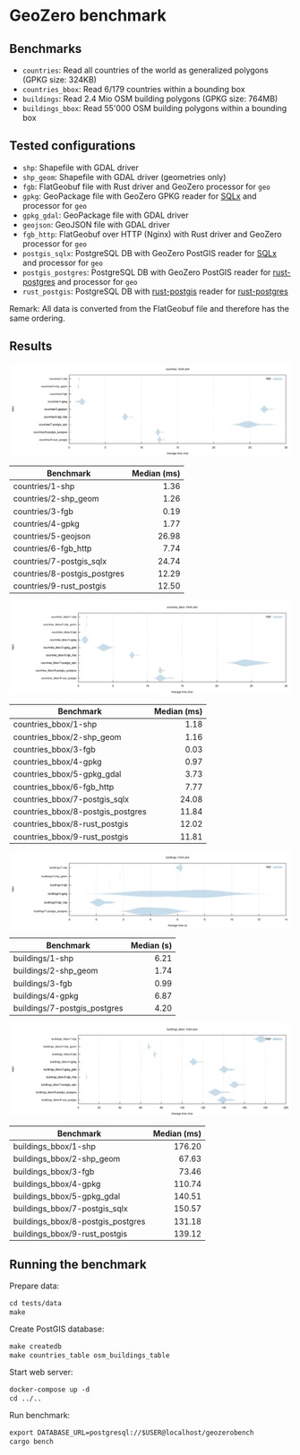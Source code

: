 # GeoZero benchmark

## Benchmarks

* `countries`: Read all countries of the world as generalized polygons (GPKG size: 324KB)
* `countries_bbox`: Read 6/179 countries within a bounding box
* `buildings`: Read 2.4 Mio OSM building polygons (GPKG size: 764MB)
* `buildings_bbox`: Read 55'000 OSM building polygons within a bounding box

## Tested configurations


*  `shp`: Shapefile with GDAL driver
*  `shp_geom`: Shapefile with GDAL driver (geometries only)
*  `fgb`: FlatGeobuf file with Rust driver and GeoZero processor for `geo`
*  `gpkg`: GeoPackage file with GeoZero GPKG reader for [SQLx](https://github.com/launchbadge/sqlx) and processor for `geo`
*  `gpkg_gdal`: GeoPackage file with GDAL driver
*  `geojson`: GeoJSON file with GDAL driver
*  `fgb_http`: FlatGeobuf over HTTP (Nginx) with Rust driver and GeoZero processor for `geo`
*  `postgis_sqlx`: PostgreSQL DB with GeoZero PostGIS reader for [SQLx](https://github.com/launchbadge/sqlx) and processor for `geo`
*  `postgis_postgres`: PostgreSQL DB with GeoZero PostGIS reader for [rust-postgres](https://github.com/sfackler/rust-postgres) and processor for `geo`
*  `rust_postgis`: PostgreSQL DB with [rust-postgis](https://github.com/andelf/rust-postgis) reader for [rust-postgres](https://github.com/sfackler/rust-postgres)

Remark: All data is converted from the FlatGeobuf file and therefore has the same ordering.

## Results

![countries](./results/200617/countries/violin.svg)

| Benchmark | Median (ms) |
| --------- | ----------: |
| countries/1-shp | 1.36 |
| countries/2-shp_geom | 1.26 |
| countries/3-fgb | 0.19 |
| countries/4-gpkg | 1.77 |
| countries/5-geojson | 26.98 |
| countries/6-fgb_http | 7.74 |
| countries/7-postgis_sqlx | 24.74 |
| countries/8-postgis_postgres | 12.29 |
| countries/9-rust_postgis | 12.50 |

![countries_bbox](./results/200617/countries_bbox/violin.svg)

| Benchmark | Median (ms) |
| --------- | ----------: |
| countries_bbox/1-shp | 1.18 |
| countries_bbox/2-shp_geom | 1.16 |
| countries_bbox/3-fgb | 0.03 |
| countries_bbox/4-gpkg | 0.97 |
| countries_bbox/5-gpkg_gdal | 3.73 |
| countries_bbox/6-fgb_http | 7.77 |
| countries_bbox/7-postgis_sqlx | 24.08 |
| countries_bbox/8-postgis_postgres | 11.84 |
| countries_bbox/8-rust_postgis | 12.02 |
| countries_bbox/9-rust_postgis | 11.81 |

![buildings](./results/200617/buildings/violin.svg)

| Benchmark | Median (s) |
| --------- | ---------: |
| buildings/1-shp | 6.21 |
| buildings/2-shp_geom | 1.74 |
| buildings/3-fgb | 0.99 |
| buildings/4-gpkg | 6.87 |
| buildings/7-postgis_postgres | 4.20 |

![buildings_bbox](./results/200617/buildings_bbox/violin.svg)

| Benchmark | Median (ms) |
| --------- | ----------: |
| buildings_bbox/1-shp | 176.20 |
| buildings_bbox/2-shp_geom | 67.63 |
| buildings_bbox/3-fgb | 73.46 |
| buildings_bbox/4-gpkg | 110.74 |
| buildings_bbox/5-gpkg_gdal | 140.51 |
| buildings_bbox/7-postgis_sqlx | 150.57 |
| buildings_bbox/8-postgis_postgres | 131.18 |
| buildings_bbox/9-rust_postgis | 139.12 |

## Running the benchmark

Prepare data:

    cd tests/data
    make

Create PostGIS database:

    make createdb
    make countries_table osm_buildings_table

Start web server:

    docker-compose up -d
    cd ../..

Run benchmark:

    export DATABASE_URL=postgresql://$USER@localhost/geozerobench
    cargo bench
